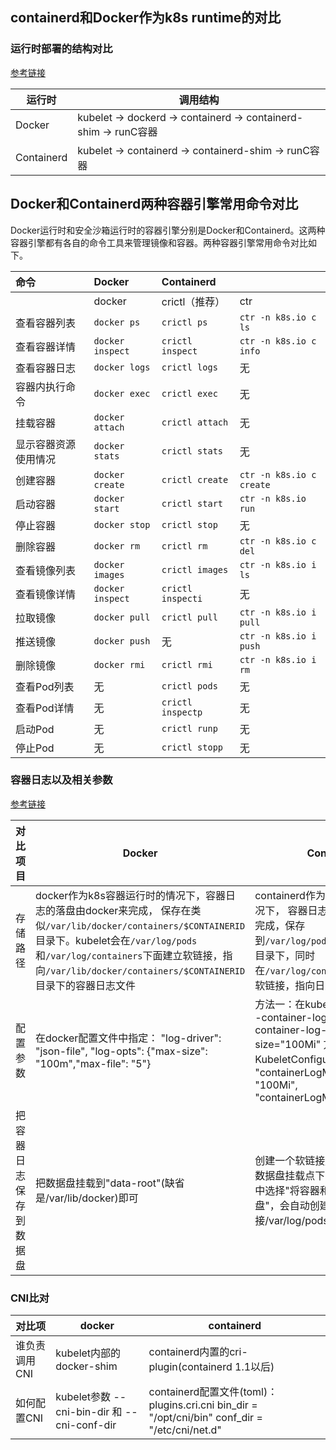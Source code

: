 ## containerd和Docker作为k8s runtime的对比



### 运行时部署的结构对比

[参考链接](https://help.aliyun.com/document_detail/160313.html)

| 运行时     | 调用结构                                                     |
| ---------- | ------------------------------------------------------------ |
| Docker     | kubelet -> dockerd -> containerd -> containerd-shim -> runC容器 |
| Containerd | kubelet -> containerd -> containerd-shim -> runC容器         |

## Docker和Containerd两种容器引擎常用命令对比

Docker运行时和安全沙箱运行时的容器引擎分别是Docker和Containerd。这两种容器引擎都有各自的命令工具来管理镜像和容器。两种容器引擎常用命令对比如下。

| 命令                 | Docker           | Containerd        |                          |
| :------------------- | :--------------- | :---------------- | ------------------------ |
|                      | docker           | crictl（推荐）    | ctr                      |
| 查看容器列表         | `docker ps`      | `crictl ps`       | `ctr -n k8s.io c ls`     |
| 查看容器详情         | `docker inspect` | `crictl inspect`  | `ctr -n k8s.io c info`   |
| 查看容器日志         | `docker logs`    | `crictl logs`     | 无                       |
| 容器内执行命令       | `docker exec`    | `crictl exec`     | 无                       |
| 挂载容器             | `docker attach`  | `crictl attach`   | 无                       |
| 显示容器资源使用情况 | `docker stats`   | `crictl stats`    | 无                       |
| 创建容器             | `docker create`  | `crictl create`   | `ctr -n k8s.io c create` |
| 启动容器             | `docker start`   | `crictl start`    | `ctr -n k8s.io run`      |
| 停止容器             | `docker stop`    | `crictl stop`     | 无                       |
| 删除容器             | `docker rm`      | `crictl rm`       | `ctr -n k8s.io c del`    |
| 查看镜像列表         | `docker images`  | `crictl images`   | `ctr -n k8s.io i ls`     |
| 查看镜像详情         | `docker inspect` | `crictl inspecti` | 无                       |
| 拉取镜像             | `docker pull`    | `crictl pull`     | `ctr -n k8s.io i pull`   |
| 推送镜像             | `docker push`    | 无                | `ctr -n k8s.io i push`   |
| 删除镜像             | `docker rmi`     | `crictl rmi`      | `ctr -n k8s.io i rm`     |
| 查看Pod列表          | 无               | `crictl pods`     | 无                       |
| 查看Pod详情          | 无               | `crictl inspectp` | 无                       |
| 启动Pod              | 无               | `crictl runp`     | 无                       |
| 停止Pod              | 无               | `crictl stopp`    | 无                       |

### 容器日志以及相关参数



[参考链接](https://cloud.tencent.com/developer/article/1450788)

| 对比项目               | Docker                                                       | Containerd                                                   |
| ---------------------- | ------------------------------------------------------------ | ------------------------------------------------------------ |
| 存储路径               | docker作为k8s容器运行时的情况下，容器日志的落盘由docker来完成， 保存在类似`/var/lib/docker/containers/$CONTAINERID`目录下。kubelet会在`/var/log/pods`和`/var/log/containers`下面建立软链接，指向`/var/lib/docker/containers/$CONTAINERID`目录下的容器日志文件 | containerd作为k8s容器运行时的情况下， 容器日志的落盘由kubelet来完成，保存到`/var/log/pods/$CONTAINER_NAME`目录下，同时在`/var/log/containers`目录下创建软链接，指向日志文件 |
| 配置参数               | 在docker配置文件中指定：    "log-driver": "json-file",     "log-opts": {"max-size": "100m","max-file": "5"} | 方法一：在kubelet参数中指定：  --container-log-max-files=5 --container-log-max-size="100Mi"  方法二：在KubeletConfiguration中指定：    "containerLogMaxSize": "100Mi",    "containerLogMaxFiles": 5, |
| 把容器日志保存到数据盘 | 把数据盘挂载到"data-root"(缺省是/var/lib/docker)即可         | 创建一个软链接/var/log/pods指向数据盘挂载点下的某个目录  在TKE中选择"将容器和镜像存储在数据盘"，会自动创建软链接/var/log/pods |

### CNI比对

| 对比项        | docker                                      | containerd                                                   |
| ------------- | ------------------------------------------- | ------------------------------------------------------------ |
| 谁负责调用CNI | kubelet内部的docker-shim                    | containerd内置的cri-plugin(containerd 1.1以后)               |
| 如何配置CNI   | kubelet参数 --cni-bin-dir 和 --cni-conf-dir | containerd配置文件(toml)： plugins.cri.cni    bin_dir = "/opt/cni/bin"    conf_dir = "/etc/cni/net.d" |

